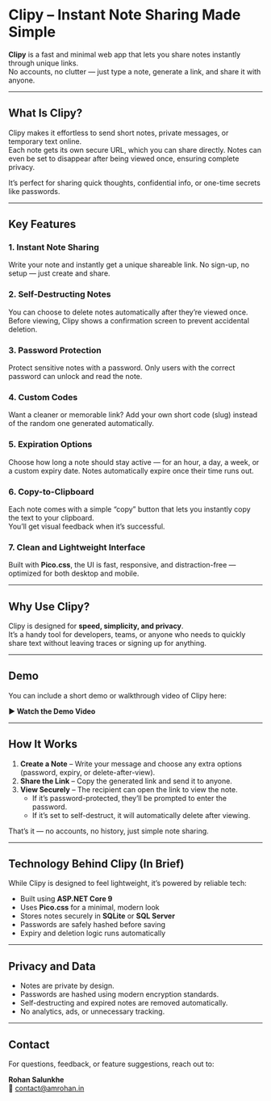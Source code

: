 # Clipy – Instant Note Sharing Made Simple

**Clipy** is a fast and minimal web app that lets you share notes instantly through unique links.  
No accounts, no clutter — just type a note, generate a link, and share it with anyone.

---

## What Is Clipy?

Clipy makes it effortless to send short notes, private messages, or temporary text online.  
Each note gets its own secure URL, which you can share directly. Notes can even be set to disappear after being viewed once, ensuring complete privacy.

It’s perfect for sharing quick thoughts, confidential info, or one-time secrets like passwords.

---

## Key Features

### 1. Instant Note Sharing
Write your note and instantly get a unique shareable link. No sign-up, no setup — just create and share.

### 2. Self-Destructing Notes
You can choose to delete notes automatically after they’re viewed once.  
Before viewing, Clipy shows a confirmation screen to prevent accidental deletion.

### 3. Password Protection
Protect sensitive notes with a password. Only users with the correct password can unlock and read the note.

### 4. Custom Codes
Want a cleaner or memorable link? Add your own short code (slug) instead of the random one generated automatically.

### 5. Expiration Options
Choose how long a note should stay active — for an hour, a day, a week, or a custom expiry date. Notes automatically expire once their time runs out.

### 6. Copy-to-Clipboard
Each note comes with a simple “copy” button that lets you instantly copy the text to your clipboard.  
You’ll get visual feedback when it’s successful.

### 7. Clean and Lightweight Interface
Built with **Pico.css**, the UI is fast, responsive, and distraction-free — optimized for both desktop and mobile.

---

## Why Use Clipy?

Clipy is designed for **speed, simplicity, and privacy**.  
It’s a handy tool for developers, teams, or anyone who needs to quickly share text without leaving traces or signing up for anything.

---

## Demo

You can include a short demo or walkthrough video of Clipy here:

**▶ Watch the Demo Video**

---

## How It Works

1. **Create a Note** – Write your message and choose any extra options (password, expiry, or delete-after-view).  
2. **Share the Link** – Copy the generated link and send it to anyone.  
3. **View Securely** – The recipient can open the link to view the note.  
   - If it’s password-protected, they’ll be prompted to enter the password.  
   - If it’s set to self-destruct, it will automatically delete after viewing.

That’s it — no accounts, no history, just simple note sharing.

---

## Technology Behind Clipy (In Brief)

While Clipy is designed to feel lightweight, it’s powered by reliable tech:

- Built using **ASP.NET Core 9**
- Uses **Pico.css** for a minimal, modern look
- Stores notes securely in **SQLite** or **SQL Server**
- Passwords are safely hashed before saving
- Expiry and deletion logic runs automatically

---

## Privacy and Data

- Notes are private by design.  
- Passwords are hashed using modern encryption standards.  
- Self-destructing and expired notes are removed automatically.  
- No analytics, ads, or unnecessary tracking.

---

## Contact

For questions, feedback, or feature suggestions, reach out to:

**Rohan Salunkhe**  
📧 [contact@amrohan.in](mailto:contact@amrohan.in)
